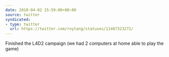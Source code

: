 ```yaml
---
date: 2010-04-02 15:59:00+00:00
source: twitter
syndicated:
- type: twitter
  url: https://twitter.com/roytang/statuses/11487323272/
---
```


Finished the L4D2 campaign (we had 2 computers at home able to play the game)